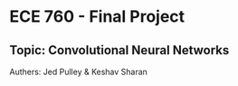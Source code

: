 # ECE 760 - Final Project
## Topic: Convolutional Neural Networks
 Authers: Jed Pulley & Keshav Sharan
